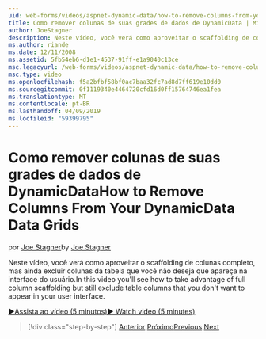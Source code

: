```yaml
---
uid: web-forms/videos/aspnet-dynamic-data/how-to-remove-columns-from-your-dynamicdata-data-grids
title: Como remover colunas de suas grades de dados de DynamicData | Microsoft Docs
author: JoeStagner
description: Neste vídeo, você verá como aproveitar o scaffolding de colunas completo, mas ainda excluir colunas da tabela que você não deseja que apareça em seu uma interface do usuário...
ms.author: riande
ms.date: 12/11/2008
ms.assetid: 5fb54eb6-d1e1-4537-91ff-e1a9040c13ce
msc.legacyurl: /web-forms/videos/aspnet-dynamic-data/how-to-remove-columns-from-your-dynamicdata-data-grids
msc.type: video
ms.openlocfilehash: f5a2bfbf58bf0ac7baa32fc7ad8d7ff619e10dd0
ms.sourcegitcommit: 0f1119340e4464720cfd16d0ff15764746ea1fea
ms.translationtype: MT
ms.contentlocale: pt-BR
ms.lasthandoff: 04/09/2019
ms.locfileid: "59399795"
---
```

# <a name="how-to-remove-columns-from-your-dynamicdata-data-grids"></a><span data-ttu-id="5bd1d-103">Como remover colunas de suas grades de dados de DynamicData</span><span class="sxs-lookup"><span data-stu-id="5bd1d-103">How to Remove Columns From Your DynamicData Data Grids</span></span>

<span data-ttu-id="5bd1d-104">por [Joe Stagner](https://github.com/JoeStagner)</span><span class="sxs-lookup"><span data-stu-id="5bd1d-104">by [Joe Stagner](https://github.com/JoeStagner)</span></span>

<span data-ttu-id="5bd1d-105">Neste vídeo, você verá como aproveitar o scaffolding de colunas completo, mas ainda excluir colunas da tabela que você não deseja que apareça na interface do usuário.</span><span class="sxs-lookup"><span data-stu-id="5bd1d-105">In this video you'll see how to take advantage of full column scaffolding but still exclude table columns that you don't want to appear in your user interface.</span></span>

[<span data-ttu-id="5bd1d-106">&#9654;Assista ao vídeo (5 minutos)</span><span class="sxs-lookup"><span data-stu-id="5bd1d-106">&#9654; Watch video (5 minutes)</span></span>](https://channel9.msdn.com/Blogs/ASP-NET-Site-Videos/how-to-remove-columns-from-your-dynamicdata-data-grids)

> [!div class="step-by-step"]
> <span data-ttu-id="5bd1d-107">[Anterior](how-to-implement-custom-field-validation-with-imperative-logic-in-vb-or-c.md)
> [Próximo](how-to-create-table-specific-custom-forms-in-an-aspnet-dynamic-data-application.md)</span><span class="sxs-lookup"><span data-stu-id="5bd1d-107">[Previous](how-to-implement-custom-field-validation-with-imperative-logic-in-vb-or-c.md)
[Next](how-to-create-table-specific-custom-forms-in-an-aspnet-dynamic-data-application.md)</span></span>
